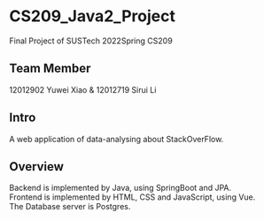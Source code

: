 # CS209_Java2_Project
Final Project of SUSTech 2022Spring CS209  
## Team Member
12012902 Yuwei Xiao & 12012719 Sirui Li  
## Intro
A web application of data-analysing about StackOverFlow.  
## Overview
Backend is implemented by Java, using SpringBoot and JPA.  
Frontend is implemented by HTML, CSS and JavaScript, using Vue.  
The Database server is Postgres.
